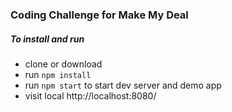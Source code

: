 ### Coding Challenge for Make My Deal

##### To install and run

 * clone or download
 * run ```npm install```
 * run ```npm start``` to start dev server and demo app
 * visit local http://localhost:8080/
